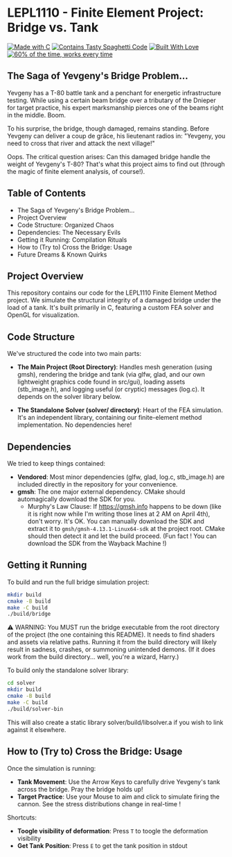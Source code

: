 # LEPL1110 - Finite Element Project: Bridge vs. Tank

<a href="https://forthebadge.com"><img src="https://forthebadge.com/images/badges/made-with-c.svg" alt="Made with C"></a>
<a href="https://forthebadge.com"><img src="https://forthebadge.com/images/badges/contains-tasty-spaghetti-code.svg" alt="Contains Tasty Spaghetti Code"></a>
<a href="https://forthebadge.com"><img src="https://forthebadge.com/images/badges/built-with-love.svg" alt="Built With Love"></a>
<a href="https://forthebadge.com"><img src="https://forthebadge.com/images/badges/60-percent-of-the-time-works-every-time.svg" alt="60% of the time, works every time"></a>

## The Saga of Yevgeny's Bridge Problem...

Yevgeny has a T-80 battle tank and a penchant for energetic infrastructure testing. While using a certain beam bridge over a tributary of the Dnieper for target practice, his expert marksmanship pierces one of the beams right in the middle. Boom.

To his surprise, the bridge, though damaged, remains standing. Before Yevgeny can deliver a coup de grâce, his lieutenant radios in: "Yevgeny, you need to cross that river and attack the next village!"

Oops. The critical question arises: Can this damaged bridge handle the weight of Yevgeny's T-80? That's what this project aims to find out (through the magic of finite element analysis, of course!).

## Table of Contents

- The Saga of Yevgeny's Bridge Problem...
- Project Overview
- Code Structure: Organized Chaos
- Dependencies: The Necessary Evils
- Getting it Running: Compilation Rituals
- How to (Try to) Cross the Bridge: Usage
- Future Dreams & Known Quirks

## Project Overview

This repository contains our code for the LEPL1110 Finite Element Method project. We simulate the structural integrity of a damaged bridge under the load of a tank. It's built primarily in C, featuring a custom FEA solver and OpenGL for visualization.

## Code Structure
We've structured the code into two main parts:

- **The Main Project (Root Directory)**: Handles mesh generation (using gmsh), rendering the bridge and tank (via glfw, glad, and our own lightweight graphics code found in src/gui), loading assets (stb_image.h), and logging useful (or cryptic) messages (log.c). It depends on the solver library below.

- **The Standalone Solver (solver/ directory)**: Heart of the FEA simulation. It's an independent library, containing our finite-element method implementation. No dependencies here!

## Dependencies

We tried to keep things contained:

- **Vendored**: Most minor dependencies (glfw, glad, log.c, stb_image.h) are included directly in the repository for your convenience.
- **gmsh**: The one major external dependency. CMake should automagically download the SDK for you.
  - Murphy's Law Clause: If https://gmsh.info happens to be down (like it is right now while I'm writing those lines at 2 AM on April 4th), don't worry. It's OK.  You can manually download the SDK and extract it to `gmsh/gmsh-4.13.1-Linux64-sdk` at the project root. CMake should then detect it and let the build proceed. (Fun fact ! You can download the SDK from the Wayback Machine !)

## Getting it Running


To build and run the full bridge simulation project:
```bash
mkdir build
cmake -B build
make -C build
./build/bridge
```
⚠️ WARNING: You MUST run the bridge executable from the root directory of the project (the one containing this README). It needs to find shaders and assets via relative paths. Running it from the build directory will likely result in sadness, crashes, or summoning unintended demons. (If it does work from the build directory... well, you're a wizard, Harry.)

To build only the standalone solver library:
```bash
cd solver
mkdir build
cmake -B build
make -C build
./build/solver-bin
```
This will also create a static library solver/build/libsolver.a if you wish to link against it elsewhere.

## How to (Try to) Cross the Bridge: Usage

Once the simulation is running:

- **Tank Movement**: Use the Arrow Keys to carefully drive Yevgeny's tank across the bridge. Pray the bridge holds up!
- **Target Practice**: Use your Mouse to aim and click to simulate firing the cannon. See the stress distributions change in real-time !

Shortcuts:

- **Toogle visibility of deformation**: Press `T` to toogle the deformation visibility
- **Get Tank Position**: Press `E` to get the tank position in stdout

